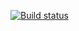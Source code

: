 [![Build status](https://ci.appveyor.com/api/projects/status/wwilyr022uctbcj2?svg=true)](https://ci.appveyor.com/project/SolovievaA/pattern2)

